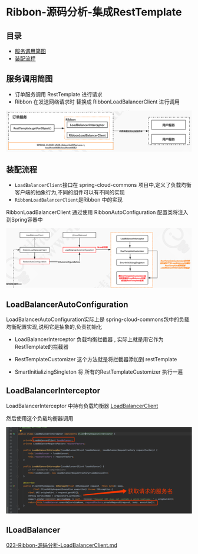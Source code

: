 # Ribbon-源码分析-集成RestTemplate

## 目录

- [服务调用简图](#服务调用简图)
- [装配流程](#装配流程)

## 服务调用简图

- 订单服务调用 RestTemplate 进行请求
- Ribbon 在发送网络请求时 替换成 RibbonLoadBalancerClient 进行调用

![image-20200914192629990](../../../assets/image-20200914192629990.png)

## 装配流程

- `LoadBalancerClient`接口在 spring-cloud-commons 项目中,定义了负载均衡客户端的抽象行为,不同的组件可以有不同的实现
- `RibbonLoadBalancerClient`是Ribbon 中的实现

RibbonLoadBalancerClient 通过使用 RibbonAutoConfiguration 配置类将注入到Spring容器中



![image-20200914193057986](../../../assets/image-20200914193057986.png)

## LoadBalancerAutoConfiguration

LoadBalancerAutoConfiguration实际上是 spring-cloud-commons包中的负载均衡配置实现,说明它是抽象的,负责初始化

- LoadBalancerInterceptor 负载均衡拦截器 , 实际上就是用它作为 RestTemplate的拦截器

- RestTemplateCustomizer 这个方法就是将拦截器添加到 restTemplate 
- SmartInitializingSingleton 将 所有的RestTemplateCustomizer 执行一遍

## LoadBalancerInterceptor

LoadBalancerInterceptor 中持有负载均衡器 [LoadBalancerClient](023-Ribbon-源码分析-LoadBalancerClient.md) 

然后使用这个负载均衡器调用

![image-20200914195643549](../../../assets/image-20200914195643549.png)

## ILoadBalancer

 [023-Ribbon-源码分析-LoadBalancerClient.md](023-Ribbon-源码分析-LoadBalancerClient.md) 

